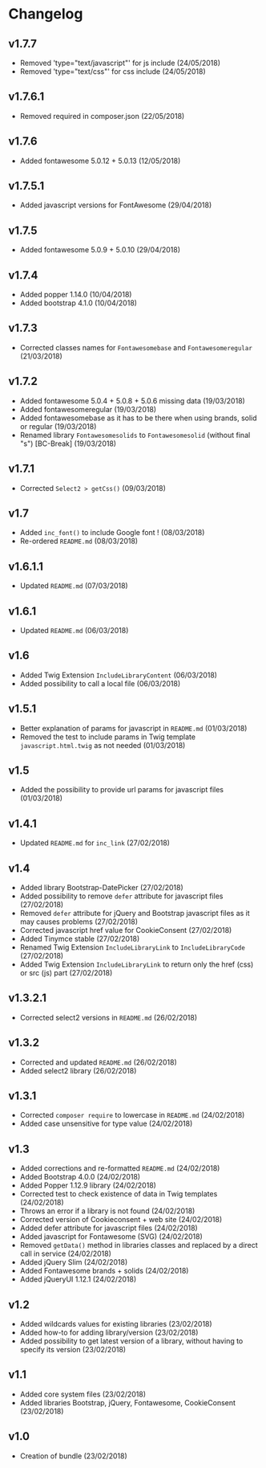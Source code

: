 # Changelog

v1.7.7
------
- Removed 'type="text/javascript"' for js include (24/05/2018)
- Removed 'type="text/css"' for css include (24/05/2018)

v1.7.6.1
--------
- Removed required in composer.json (22/05/2018)

v1.7.6
------
- Added fontawesome 5.0.12 + 5.0.13 (12/05/2018)

v1.7.5.1
--------
- Added javascript versions for FontAwesome (29/04/2018)

v1.7.5
------
- Added fontawesome 5.0.9 + 5.0.10 (29/04/2018)

v1.7.4
------
- Added popper 1.14.0 (10/04/2018)
- Added bootstrap 4.1.0 (10/04/2018)

v1.7.3
------
- Corrected classes names for `Fontawesomebase` and `Fontawesomeregular` (21/03/2018)

v1.7.2
------
- Added fontawesome 5.0.4 + 5.0.8 + 5.0.6 missing data (19/03/2018)
- Added fontawesomeregular (19/03/2018)
- Added fontawesomebase as it has to be there when using brands, solid or regular (19/03/2018)
- Renamed library `Fontawesomesolids` to `Fontawesomesolid` (without final "s") [BC-Break] (19/03/2018)

v1.7.1
------
- Corrected `Select2 > getCss()` (09/03/2018)

v1.7
----
- Added `inc_font()` to include Google font ! (08/03/2018)
- Re-ordered `README.md` (08/03/2018)

v1.6.1.1
--------
- Updated `README.md` (07/03/2018)

v1.6.1
------
- Updated `README.md` (06/03/2018)

v1.6
----
- Added Twig Extension `IncludeLibraryContent` (06/03/2018)
- Added possibility to call a local file (06/03/2018)

v1.5.1
------
- Better explanation of params for javascript in `README.md` (01/03/2018)
- Removed the test to include params in Twig template `javascript.html.twig` as not needed (01/03/2018)

v1.5
----
- Added the possibility to provide url params for javascript files (01/03/2018)

v1.4.1
------
- Updated `README.md` for `inc_link` (27/02/2018)

v1.4
----
- Added library Bootstrap-DatePicker (27/02/2018)
- Added possibility to remove `defer` attribute for javascript files (27/02/2018)
- Removed `defer` attribute for jQuery and Bootstrap javascript files as it may causes problems (27/02/2018)
- Corrected javascript href value for CookieConsent (27/02/2018)
- Added Tinymce stable (27/02/2018)
- Renamed Twig Extension `IncludeLibraryLink` to `IncludeLibraryCode` (27/02/2018)
- Added Twig Extension `IncludeLibraryLink` to return only the href (css) or src (js) part (27/02/2018)

v1.3.2.1
--------
- Corrected select2 versions in `README.md` (26/02/2018)

v1.3.2
------
- Corrected and updated `README.md` (26/02/2018)
- Added select2 library (26/02/2018)

v1.3.1
------
- Corrected `composer require` to lowercase in `README.md` (24/02/2018)
- Added case unsensitive for type value (24/02/2018)

v1.3
----
- Added corrections and re-formatted `README.md` (24/02/2018)
- Added Bootstrap 4.0.0 (24/02/2018)
- Added Popper 1.12.9 library (24/02/2018)
- Corrected test to check existence of data in Twig templates (24/02/2018)
- Throws an error if a library is not found (24/02/2018)
- Corrected version of Cookieconsent + web site (24/02/2018)
- Added defer attribute for javascript files (24/02/2018)
- Added javascript for Fontawesome (SVG) (24/02/2018)
- Removed `getData()` method in libraries classes and replaced by a direct call in service (24/02/2018)
- Added jQuery Slim (24/02/2018)
- Added Fontawesome brands + solids (24/02/2018)
- Added jQueryUI 1.12.1 (24/02/2018)

v1.2
----
- Added wildcards values for existing libraries (23/02/2018)
- Added how-to for adding library/version (23/02/2018)
- Added possibility to get latest version of a library, without having to specify its version (23/02/2018)

v1.1
----
- Added core system files (23/02/2018)
- Added libraries Bootstrap, jQuery, Fontawesome, CookieConsent (23/02/2018)

v1.0
----
- Creation of bundle (23/02/2018)